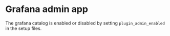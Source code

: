 # Grafana admin app

The grafana catalog is enabled or disabled by setting `plugin_admin_enabled` in the setup files.
